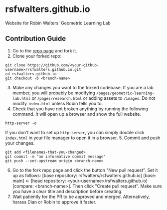 # rsfwalters.github.io
Website for Robin Walters' Geometric Learning Lab

## Contribution Guide
1. Go to the [repo page](https://github.com/rsfwalters/rsfwalters.github.io) and fork it.
2. Clone your forked repo:
```
git clone https://github.com/<your-github-username>/rsfwalters.github.io.git
cd rsfwalters.github.io
git checkout -b <branch-name>
```
3. Make any changes you want to the forked codebase.  If you are a lab member, you will probably
be modifying `/pages/geometric-learning-lab.html` or `/pages/research.html` or adding assets to `/images`.  Do not modify `index.html` unless Robin tells you to.
4. Check that you have not broken anything by running the following command.  It will open up a browser and show the full website.  
```
http-server -o
```
If you don't want to set up `http-server`, you can simply double click `index.html` in your file manager to open it in a browser.
5. Commit and push your changes.
```
git add <filenames-that-you-changed>
git commit -m "an informative commit message"
git push --set-upstream origin <branch-name>
```
6. Go to the fork repo page and click the button "New pull request".  Set it up as follows:
 \[base repository: rsfwalters/rsfwalters.github.io\] \[base: main\] <- \[head repository: \<your-username\>/rsfwalters.github.io\] \[compare: \<branch-name\>\].
 Then click "Create pull request".  Make sure you have a clear title and description before creating.
7.  Wait patiently for the PR to be approved and merged.  Alternatively, harass Dian or Robin to approve it faster.
